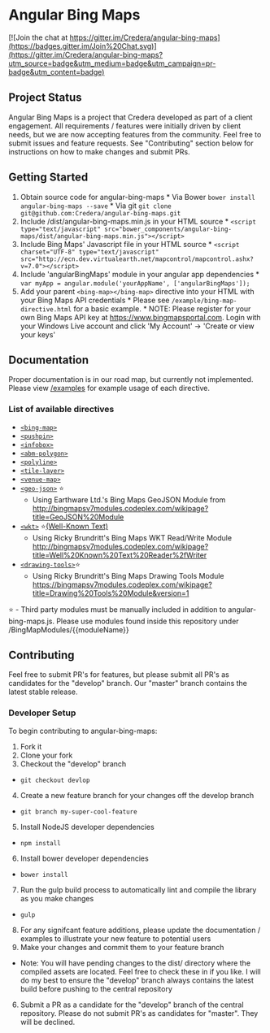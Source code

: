 # Angular Bing Maps
[![Join the chat at https://gitter.im/Credera/angular-bing-maps](https://badges.gitter.im/Join%20Chat.svg)](https://gitter.im/Credera/angular-bing-maps?utm_source=badge&utm_medium=badge&utm_campaign=pr-badge&utm_content=badge)

## Project Status
Angular Bing Maps is a project that Credera developed as part of a client engagement. All requirements / features were initially driven by client needs, but we are now accepting features from the community. Feel free to submit issues and feature requests. See "Contributing" section below for instructions on how to make changes and submit PRs.

## Getting Started
  1. Obtain source code for angular-bing-maps
    * Via Bower `bower install angular-bing-maps --save`
    * Via git `git clone git@github.com:Credera/angular-bing-maps.git`
  2. Include /dist/angular-bing-maps.min.js in your HTML source
    * `<script type="text/javascript" src="bower_components/angular-bing-maps/dist/angular-bing-maps.min.js"></script>`
  3. Include Bing Maps' Javascript file in your HTML source
    * `<script charset="UTF-8" type="text/javascript" src="http://ecn.dev.virtualearth.net/mapcontrol/mapcontrol.ashx?v=7.0"></script>`
  4. Include 'angularBingMaps' module in your angular app dependencies
    * `var myApp = angular.module('yourAppName', ['angularBingMaps']);`
  5. Add your parent `<bing-map></bing-map>` directive into your HTML with your Bing Maps API credentials
    * Please see `/example/bing-map-directive.html` for a basic example. 
    * NOTE: Please register for your own Bing Maps API key at https://www.bingmapsportal.com. Login with your Windows Live account and click 'My Account' -> 'Create or view your keys'

## Documentation
Proper documentation is in our road map, but currently not implemented. Please view [/examples](example) for example usage of each directive.

### List of available directives
  * [`<bing-map>`](example/bing-map-directive.html)
  * [`<pushpin>`](example/pushpin-directive.html)
  * [`<infobox>`](example/infobox-directive.html)
  * [`<abm-polygon>`](example/polygon-directive.html)
  * [`<polyline>`](example/polyline-directive.html)
  * [`<tile-layer>`](example/tile-layer-directive.html)
  * [`<venue-map>`](example/bing-venue-map-directive.html)
  * [`<geo-json>`](example/geo-json-directive.html) :star:
    * Using Earthware Ltd.'s Bing Maps GeoJSON Module from http://bingmapsv7modules.codeplex.com/wikipage?title=GeoJSON%20Module
  * [`<wkt>`](wkt-directive.html) :star:[(Well-Known Text)](http://en.wikipedia.org/wiki/Well-known_text)
    * Using Ricky Brundritt's Bing Maps WKT Read/Write Module http://bingmapsv7modules.codeplex.com/wikipage?title=Well%20Known%20Text%20Reader%2fWriter
  * [`<drawing-tools>`](drawing-tools-directive.html):star:
    * Using Ricky Brundritt's Bing Maps Drawing Tools Module https://bingmapsv7modules.codeplex.com/wikipage?title=Drawing%20Tools%20Module&version=1

:star: - Third party modules must be manually included in addition to angular-bing-maps.js. Please use modules found inside this repository under /BingMapModules/{{moduleName}}

## Contributing
Feel free to submit PR's for features, but please submit all PR's as candidates for the "develop" branch. Our "master" branch contains the latest stable release.
### Developer Setup
To begin contributing to angular-bing-maps:
 1. Fork it
 2. Clone your fork
 3. Checkout the "develop" branch
   * `git checkout devlop`
 4. Create a new feature branch for your changes off the develop branch
   * `git branch my-super-cool-feature`
 5. Install NodeJS developer dependencies
   * `npm install`
 6. Install bower developer dependencies
   * `bower install`
 7. Run the gulp build process to automatically lint and compile the library as you make changes
   * `gulp`
 8. For any signifcant feature additions, please update the documentation / examples to illustrate your new feature to potential users
 5. Make your changes and commit them to your feature branch
   * Note: You will have pending changes to the dist/ directory where the compiled assets are located. Feel free to check these in if you like. I will do my best to ensure the "develop" branch always contains the latest build before pushing to the central repository
 6. Submit a PR as a candidate for the "develop" branch of the central repository. Please do not submit PR's as candidates for "master". They will be declined.
